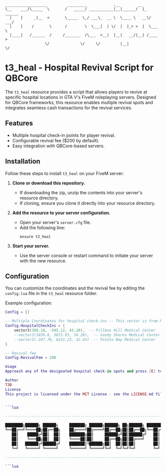 ```
___________________         _________            .__        __          
\__    ___/\_____  \       /   _____/ ___________|__|______/  |_  ______
  |    |     _(__  <       \_____  \_/ ___\_  __ \  \____ \   __\/  ___/
  |    |    /       \      /        \  \___|  | \/  |  |_> >  |  \___ \ 
  |____|   /______  /     /_______  /\___  >__|  |__|   __/|__| /____  >
                  \/              \/     \/         |__|             \/ 
```

# t3_heal - Hospital Revival Script for QBCore
The `t3_heal` resource provides a script that allows players to revive at specific hospital locations in GTA V's FiveM roleplaying servers. Designed for QBCore frameworks, this resource enables multiple revival spots and integrates seamless cash transactions for the revival services.

## Features
- Multiple hospital check-in points for player revival.
- Configurable revival fee ($200 by default).
- Easy integration with QBCore-based servers.

## Installation
Follow these steps to install `t3_heal` on your FiveM server:

1. **Clone or download this repository.**
   - If downloading the zip, unzip the contents into your server's resource directory.
   - If cloning, ensure you clone it directly into your resource directory.

2. **Add the resource to your server configuration.**
   - Open your server's `server.cfg` file.
   - Add the following line:
     ```
     ensure t3_heal
     ```

3. **Start your server.**
   - Use the server console or restart command to initiate your server with the new resource.

## Configuration
You can customize the coordinates and the revival fee by editing the `config.lua` file in the `t3_heal` resource folder.

Example configuration:
```lua
Config = {}

-- Multiple Coordinates for hospital check-ins -- This vector is from Maps4all Pillbox
Config.HospitalCheckIns = {
    vector3(308.18, -595.12, 43.28),  -- Pillbox Hill Medical Center
    --vector3(1839.6, 3672.93, 34.28),  -- Sandy Shores Medical Center
    --vector3(-247.76, 6331.23, 32.43)  -- Paleto Bay Medical Center
}

-- Revival fee
Config.RevivalFee = 200

Usage
Approach any of the designated hospital check-in spots and press [E] to check in for revival. Ensure you have the required amount ($200 by default) for the revival service.

Author
T3D
License
This project is licensed under the MIT License - see the LICENSE.md file for details.


```lua

---------------------------------------------------------------------------------------------------------------------

████████╗██████╗ ██████╗     ███████╗ ██████╗██████╗ ██╗██████╗ ████████╗███████╗
╚══██╔══╝╚════██╗██╔══██╗    ██╔════╝██╔════╝██╔══██╗██║██╔══██╗╚══██╔══╝██╔════╝
   ██║    █████╔╝██║  ██║    ███████╗██║     ██████╔╝██║██████╔╝   ██║   ███████╗
   ██║    ╚═══██╗██║  ██║    ╚════██║██║     ██╔══██╗██║██╔═══╝    ██║   ╚════██║
   ██║   ██████╔╝██████╔╝    ███████║╚██████╗██║  ██║██║██║        ██║   ███████║
   ╚═╝   ╚═════╝ ╚═════╝     ╚══════╝ ╚═════╝╚═╝  ╚═╝╚═╝╚═╝        ╚═╝   ╚══════╝
                                                                                 
---------------------------------------------------------------------------------------------------------------------

```lua
